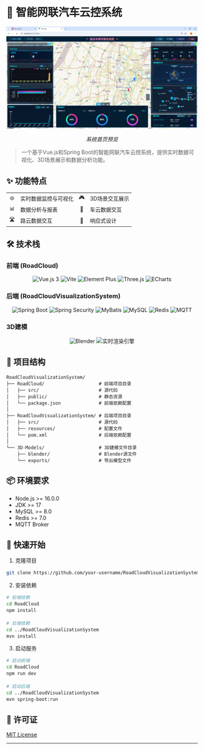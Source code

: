 # 🚗 智能网联汽车云控系统

<div align="center">
  <img src="./文档类/展示图/首页.png" alt="系统首页预览" width="800"/>
  <p><em>系统首页预览</em></p>
</div>

> 一个基于Vue.js和Spring Boot的智能网联汽车云控系统，提供实时数据可视化、3D场景展示和数据分析功能。

## ✨ 功能特点

<div align="center">
  <table>
    <tr>
      <td align="center">🌐</td>
      <td>实时数据监控与可视化</td>
      <td align="center">🎮</td>
      <td>3D场景交互展示</td>
    </tr>
    <tr>
      <td align="center">📊</td>
      <td>数据分析与报表</td>
      <td align="center">🔄</td>
      <td>车云数据交互</td>
    </tr>
    <tr>
      <td align="center">🛣️</td>
      <td>路云数据交互</td>
      <td align="center">📱</td>
      <td>响应式设计</td>
    </tr>
  </table>
</div>

## 🛠️ 技术栈

### 前端 (RoadCloud)
<div align="center">
  <img src="https://img.shields.io/badge/Vue.js-3-4FC08D?style=flat&logo=vue.js" alt="Vue.js 3"/>
  <img src="https://img.shields.io/badge/Vite-4.0-646CFF?style=flat&logo=vite" alt="Vite"/>
  <img src="https://img.shields.io/badge/Element Plus-2.0-409EFF?style=flat&logo=element" alt="Element Plus"/>
  <img src="https://img.shields.io/badge/Three.js-0.150-000000?style=flat&logo=three.js" alt="Three.js"/>
  <img src="https://img.shields.io/badge/ECharts-5.0-AA344D?style=flat&logo=apache" alt="ECharts"/>
</div>

### 后端 (RoadCloudVisualizationSystem)
<div align="center">
  <img src="https://img.shields.io/badge/Spring Boot-3.0-6DB33F?style=flat&logo=spring" alt="Spring Boot"/>
  <img src="https://img.shields.io/badge/Spring Security-6.0-6DB33F?style=flat&logo=spring" alt="Spring Security"/>
  <img src="https://img.shields.io/badge/MyBatis-3.5-000000?style=flat&logo=mybatis" alt="MyBatis"/>
  <img src="https://img.shields.io/badge/MySQL-8.0-4479A1?style=flat&logo=mysql" alt="MySQL"/>
  <img src="https://img.shields.io/badge/Redis-7.0-DC382D?style=flat&logo=redis" alt="Redis"/>
  <img src="https://img.shields.io/badge/MQTT-5.0-660066?style=flat&logo=mqtt" alt="MQTT"/>
</div>

### 3D建模
<div align="center">
  <img src="https://img.shields.io/badge/Blender-3.0-E87D0D?style=flat&logo=blender" alt="Blender"/>
  <img src="https://img.shields.io/badge/实时渲染引擎-自定义-000000?style=flat" alt="实时渲染引擎"/>
</div>

## 📁 项目结构

```
RoadCloudVisualizationSystem/
├── RoadCloud/                    # 前端项目目录
│   ├── src/                      # 源代码
│   ├── public/                   # 静态资源
│   └── package.json              # 前端依赖配置
│
├── RoadCloudVisualizationSystem/ # 后端项目目录
│   ├── src/                      # 源代码
│   ├── resources/                # 配置文件
│   └── pom.xml                   # 后端依赖配置
│
└── 3D-Models/                    # 3D建模文件目录
    ├── blender/                  # Blender源文件
    └── exports/                  # 导出模型文件
```

## 📦 环境要求

- Node.js >= 16.0.0
- JDK >= 17
- MySQL >= 8.0
- Redis >= 7.0
- MQTT Broker

## 🚀 快速开始

1. 克隆项目
```bash
git clone https://github.com/your-username/RoadCloudVisualizationSystem.git
```

2. 安装依赖
```bash
# 前端依赖
cd RoadCloud
npm install

# 后端依赖
cd ../RoadCloudVisualizationSystem
mvn install
```

3. 启动服务
```bash
# 启动前端
cd RoadCloud
npm run dev

# 启动后端
cd ../RoadCloudVisualizationSystem
mvn spring-boot:run
```

## 📝 许可证

[MIT License](LICENSE)

---
